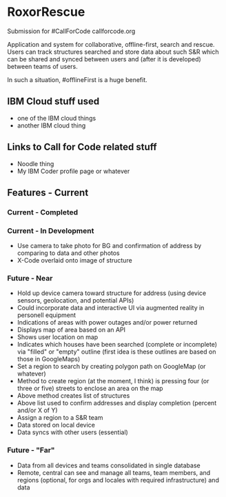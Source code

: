 # RoxorRescue
Submission for #CallForCode
callforcode.org

Application and system for collaborative, offline-first, search and rescue. Users can track structures searched and store data about such S&R which can be shared and synced between users and (after it is developed) between teams of users.

In such a situation, #offlineFirst is a huge benefit.

## IBM Cloud stuff used
- one of the IBM cloud things
- another IBM cloud thing

## Links to Call for Code related stuff
- Noodle thing
- My IBM Coder profile page or whatever

## Features - Current

### Current - Completed

### Current - In Development
- Use camera to take photo for BG and confirmation of address by comparing to data and other photos
- X-Code overlaid onto image of structure

### Future - Near
- Hold up device camera toward structure for address (using device sensors, geolocation, and potential APIs)
- Could incorporate data and interactive UI via augmented reality in personell equipment
- Indications of areas with power outages and/or power returned
- Displays map of area based on an API
- Shows user location on map
- Indicates which houses have been searched (complete or incomplete) via "filled" or "empty" outline (first idea is these outlines are based on those in GoogleMaps)
- Set a region to search by creating polygon path on GoogleMap (or whatever)
- Method to create region (at the moment, I think) is pressing four (or three or five) streets to enclose an area on the map
- Above method creates list of structures
- Above list used to confirm addresses and display completion (percent and/or X of Y)
- Assign a region to a S&R team
- Data stored on local device
- Data syncs with other users (essential)

### Future - "Far"
- Data from all devices and teams consolidated in single database
- Remote, central can see and manage all teams, team members, and regions (optional, for orgs and locales with required infrastructure) and data